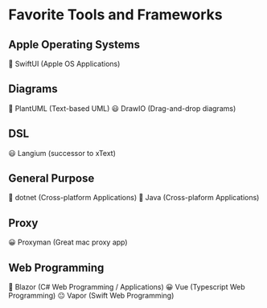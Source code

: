 # Favorite Tools and Frameworks

## Apple Operating Systems

🤩 SwiftUI (Apple OS Applications)

## Diagrams

🤩 PlantUML (Text-based UML)
😃 DrawIO (Drag-and-drop diagrams)

## DSL

😃 Langium (successor to xText)

## General Purpose

🤩 dotnet (Cross-platform Applications)
🙂 Java (Cross-plaform Applications)

## Proxy

😀 Proxyman (Great mac proxy app)

## Web Programming

🤩 Blazor (C# Web Programming / Applications)
😀 Vue (Typescript Web Programming)
😐 Vapor (Swift Web Programming)



